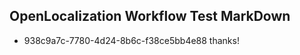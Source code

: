 ## OpenLocalization Workflow Test MarkDown
* 938c9a7c-7780-4d24-8b6c-f38ce5bb4e88 thanks!

<!--HONumber=Aug16_HO4-->


